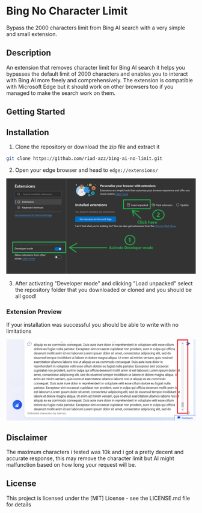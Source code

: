 # Bing No Character Limit

Bypass the 2000 characters limit from Bing AI search with a very simple and small extension.

## Description

An extension that removes character limit for Bing AI search it helps you bypasses the default limit of 2000 characters and enables you to interact with Bing AI more freely and comprehensively. The extension is compatible with Microsoft Edge but it should work on other browsers too if you managed to make the search work on them.

## Getting Started

## Installation

1. Clone the repository or download the zip file and extract it

```bash
git clone https://github.com/riad-azz/bing-ai-no-limit.git
```

2. Open your edge browser and head to `edge://extensions/`

![Extension preview image](screenshots/sc-02.png)

3. After activating "Developer mode" and clicking "Load unpacked" select the repository folder that you downloaded or cloned and you should be all good!

### Extension Preview

If your installation was successful you should be able to write with no limitations

![Extension preview image](screenshots/sc-01.png)

## Disclaimer

The maximum characters i tested was 10k and i got a pretty decent and accurate response, this may remove the character limit but AI might malfunction based on how long your request will be.

## License

This project is licensed under the [MIT] License - see the LICENSE.md file for details
